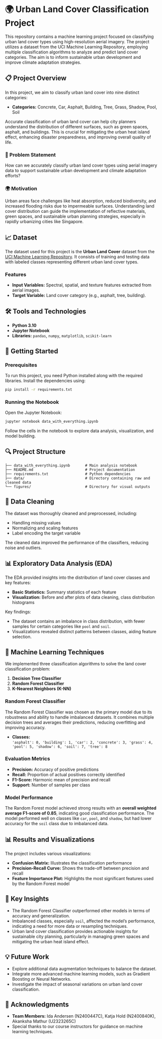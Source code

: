 
# 🌍 Urban Land Cover Classification Project

This repository contains a machine learning project focused on classifying urban land cover types using high-resolution aerial imagery. The project utilizes a dataset from the UCI Machine Learning Repository, employing multiple classification algorithms to analyze and predict land cover categories. The aim is to inform sustainable urban development and improve climate adaptation strategies.

## 📋 Project Overview

In this project, we aim to classify urban land cover into nine distinct categories:

- **Categories:** Concrete, Car, Asphalt, Building, Tree, Grass, Shadow, Pool, Soil

Accurate classification of urban land cover can help city planners understand the distribution of different surfaces, such as green spaces, asphalt, and buildings. This is crucial for mitigating the urban heat island effect, enhancing disaster preparedness, and improving overall quality of life.

### 🎯 Problem Statement

How can we accurately classify urban land cover types using aerial imagery data to support sustainable urban development and climate adaptation efforts?

### 🌍 Motivation

Urban areas face challenges like heat absorption, reduced biodiversity, and increased flooding risks due to impermeable surfaces. Understanding land cover distribution can guide the implementation of reflective materials, green spaces, and sustainable urban planning strategies, especially in rapidly urbanizing cities like Singapore.

## 📈 Dataset

The dataset used for this project is the **Urban Land Cover** dataset from the [UCI Machine Learning Repository](https://archive.ics.uci.edu/dataset/295/urban+land+cover). It consists of training and testing data with labeled classes representing different urban land cover types.

### Features

- **Input Variables:** Spectral, spatial, and texture features extracted from aerial images.
- **Target Variable:** Land cover category (e.g., asphalt, tree, building).

## 🛠️ Tools and Technologies

- **Python 3.10**
- **Jupyter Notebook**
- **Libraries:** `pandas`, `numpy`, `matplotlib`, `scikit-learn`

## 🚀 Getting Started

### Prerequisites

To run this project, you need Python installed along with the required libraries. Install the dependencies using:

```bash
pip install -r requirements.txt
```

### Running the Notebook

Open the Jupyter Notebook:

```bash
jupyter notebook data_with_everything.ipynb
```

Follow the cells in the notebook to explore data analysis, visualization, and model building.

## 🔍 Project Structure

```plaintext
├── data_with_everything.ipynb       # Main analysis notebook
├── README.md                        # Project documentation
├── requirements.txt                 # Python dependencies
├── data/                            # Directory containing raw and cleaned data
└── figures/                         # Directory for visual outputs
```

## 🧹 Data Cleaning

The dataset was thoroughly cleaned and preprocessed, including:

- Handling missing values
- Normalizing and scaling features
- Label encoding the target variable

The cleaned data improved the performance of the classifiers, reducing noise and outliers.

## 📊 Exploratory Data Analysis (EDA)

The EDA provided insights into the distribution of land cover classes and key features:

- **Basic Statistics:** Summary statistics of each feature
- **Visualization:** Before and after plots of data cleaning, class distribution histograms

Key findings:
- The dataset contains an imbalance in class distribution, with fewer samples for certain categories like `pool` and `soil`.
- Visualizations revealed distinct patterns between classes, aiding feature selection.

## 🤖 Machine Learning Techniques

We implemented three classification algorithms to solve the land cover classification problem:

1. **Decision Tree Classifier**
2. **Random Forest Classifier**
3. **K-Nearest Neighbors (K-NN)**

### Random Forest Classifier

The Random Forest Classifier was chosen as the primary model due to its robustness and ability to handle imbalanced datasets. It combines multiple decision trees and averages their predictions, reducing overfitting and improving accuracy.

- **Classes:**  
  `'asphalt': 0, 'building': 1, 'car': 2, 'concrete': 3, 'grass': 4, 'pool': 5, 'shadow': 6, 'soil': 7, 'tree': 8`

### Evaluation Metrics

- **Precision:** Accuracy of positive predictions
- **Recall:** Proportion of actual positives correctly identified
- **F1-Score:** Harmonic mean of precision and recall
- **Support:** Number of samples per class

### Model Performance

The Random Forest model achieved strong results with an **overall weighted average F1-score of 0.85**, indicating good classification performance. The model performed well on classes like `car`, `pool`, and `shadow`, but had lower accuracy for the `soil` class due to imbalanced data.

## 📊 Results and Visualizations

The project includes various visualizations:

- **Confusion Matrix:** Illustrates the classification performance
- **Precision-Recall Curve:** Shows the trade-off between precision and recall
- **Feature Importance Plot:** Highlights the most significant features used by the Random Forest model

## 📑 Key Insights

- The Random Forest Classifier outperformed other models in terms of accuracy and generalization.
- Imbalanced classes, especially `soil`, affected the model’s performance, indicating a need for more data or resampling techniques.
- Urban land cover classification provides actionable insights for sustainable city planning, particularly in managing green spaces and mitigating the urban heat island effect.

## 💡 Future Work

- Explore additional data augmentation techniques to balance the dataset.
- Integrate more advanced machine learning models, such as Gradient Boosting or Neural Networks.
- Investigate the impact of seasonal variations on urban land cover classification.

## 🤝 Acknowledgments

- **Team Members:** Ida Andersen (N2400447C), Katja Hold (N2400840K), Akanksha Mathur (U2323265C)
- Special thanks to our course instructors for guidance on machine learning techniques.
